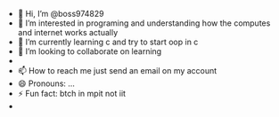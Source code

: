 - 👋 Hi, I’m @boss974829
- 👀 I’m interested in programing and understanding how the computes and internet works actually
- 🌱 I’m currently learning c and try to start oop in c
- 💞️ I’m looking to collaborate on learning
- 
- 📫 How to reach me just send an email on my account
- 😄 Pronouns: ...
- ⚡ Fun fact: btch in mpit not iit
- 

<!---
boss974829/boss974829 is a ✨ special ✨ repository because its `README.md` (this file) appears on your GitHub profile.
You can click the Preview link to take a look at your changes.
--->
